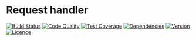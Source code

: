 # Request handler

[![Build Status](https://img.shields.io/travis/weew/php-app-request-handler.svg)](https://travis-ci.org/weew/php-app-request-handler)
[![Code Quality](https://img.shields.io/scrutinizer/g/weew/php-app-request-handler.svg)](https://scrutinizer-ci.com/g/weew/php-app-request-handler)
[![Test Coverage](https://img.shields.io/coveralls/weew/php-app-request-handler.svg)](https://coveralls.io/github/weew/php-app-request-handler)
[![Dependencies](https://img.shields.io/versioneye/d/php/weew:php-app-request-handler.svg)](https://versioneye.com/php/weew:php-app-request-handler)
[![Version](https://img.shields.io/packagist/v/weew/php-app-request-handler.svg)](https://packagist.org/packages/weew/php-app-request-handler)
[![Licence](https://img.shields.io/packagist/l/weew/php-app-request-handler.svg)](https://packagist.org/packages/weew/php-app-request-handler)
